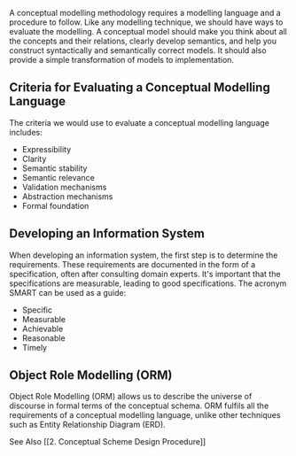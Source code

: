 A conceptual modelling methodology requires a modelling language and a procedure to follow. Like any modelling technique, we should have ways to evaluate the modelling. A conceptual model should make you think about all the concepts and their relations, clearly develop semantics, and help you construct syntactically and semantically correct models. It should also provide a simple transformation of models to implementation.

## Criteria for Evaluating a Conceptual Modelling Language

The criteria we would use to evaluate a conceptual modelling language includes:
- Expressibility
- Clarity
- Semantic stability
- Semantic relevance
- Validation mechanisms
- Abstraction mechanisms
- Formal foundation

## Developing an Information System

When developing an information system, the first step is to determine the requirements. These requirements are documented in the form of a specification, often after consulting domain experts. It's important that the specifications are measurable, leading to good specifications. The acronym SMART can be used as a guide:
- Specific
- Measurable
- Achievable
- Reasonable
- Timely

## Object Role Modelling (ORM)

Object Role Modelling (ORM) allows us to describe the universe of discourse in formal terms of the conceptual schema. ORM fulfils all the requirements of a conceptual modelling language, unlike other techniques such as Entity Relationship Diagram (ERD).

See Also
[[2. Conceptual Scheme Design Procedure]]

